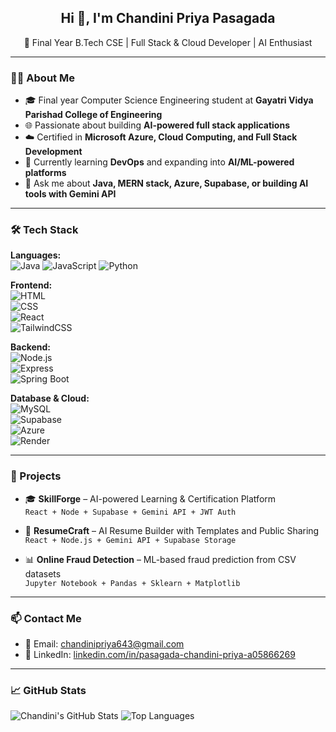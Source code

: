<h2 align="center">Hi 👋, I'm Chandini Priya Pasagada</h2>
<p align="center">🚀 Final Year B.Tech CSE | Full Stack & Cloud Developer | AI Enthusiast</p>

---

### 👩‍💻 About Me

- 🎓 Final year Computer Science Engineering student at **Gayatri Vidya Parishad College of Engineering**  
- 🌐 Passionate about building **AI-powered full stack applications**  
- ☁️ Certified in **Microsoft Azure, Cloud Computing, and Full Stack Development**  
- 🧠 Currently learning **DevOps** and expanding into **AI/ML-powered platforms**  
- 💬 Ask me about **Java, MERN stack, Azure, Supabase, or building AI tools with Gemini API**  

---

### 🛠️ Tech Stack

**Languages:**  
![Java](https://img.shields.io/badge/Java-007396?style=flat&logo=java&logoColor=white) 
![JavaScript](https://img.shields.io/badge/JavaScript-F7DF1E?style=flat&logo=javascript&logoColor=black) 
![Python](https://img.shields.io/badge/Python-3776AB?style=flat&logo=python&logoColor=white)

**Frontend:**  
![HTML](https://img.shields.io/badge/HTML5-E34F26?style=flat&logo=html5&logoColor=white)  
![CSS](https://img.shields.io/badge/CSS3-1572B6?style=flat&logo=css3&logoColor=white)  
![React](https://img.shields.io/badge/React-20232A?style=flat&logo=react&logoColor=61DAFB)  
![TailwindCSS](https://img.shields.io/badge/TailwindCSS-38B2AC?style=flat&logo=tailwind-css&logoColor=white)

**Backend:**  
![Node.js](https://img.shields.io/badge/Node.js-339933?style=flat&logo=nodedotjs&logoColor=white)  
![Express](https://img.shields.io/badge/Express.js-000000?style=flat&logo=express&logoColor=white)  
![Spring Boot](https://img.shields.io/badge/Spring_Boot-6DB33F?style=flat&logo=spring-boot&logoColor=white)

**Database & Cloud:**  
![MySQL](https://img.shields.io/badge/MySQL-005C84?style=flat&logo=mysql&logoColor=white)  
![Supabase](https://img.shields.io/badge/Supabase-3ECF8E?style=flat&logo=supabase&logoColor=white)  
![Azure](https://img.shields.io/badge/Azure-0089D6?style=flat&logo=microsoft-azure&logoColor=white)  
![Render](https://img.shields.io/badge/Render-46E3B7?style=flat&logo=render&logoColor=black)

---

### 💼 Projects

- 🎓 **SkillForge** – AI-powered Learning & Certification Platform  
  `React + Node + Supabase + Gemini API + JWT Auth`

- 🧾 **ResumeCraft** – AI Resume Builder with Templates and Public Sharing  
  `React + Node.js + Gemini API + Supabase Storage`

- 📊 **Online Fraud Detection** – ML-based fraud prediction from CSV datasets  
  `Jupyter Notebook + Pandas + Sklearn + Matplotlib`

---

### 📫 Contact Me

- 📧 Email: [chandinipriya643@gmail.com](mailto:chandinipriya643@gmail.com)  
- 💼 LinkedIn: [linkedin.com/in/pasagada-chandini-priya-a05866269](https://linkedin.com/in/pasagada-chandini-priya-a05866269)  

---

### 📈 GitHub Stats

![Chandini's GitHub Stats](https://github-readme-stats.vercel.app/api?username=Chandinipriya6&show_icons=true&theme=radical)
![Top Languages](https://github-readme-stats.vercel.app/api/top-langs/?username=Chandinipriya6&layout=compact&theme=radical)
